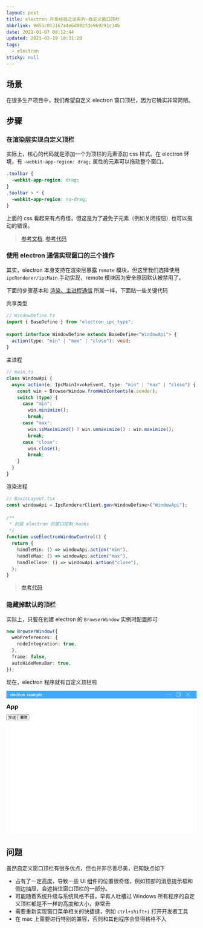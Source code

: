 ```yaml
---
layout: post
title: electron 开发经验之谈系列-自定义窗口顶栏
abbrlink: 9d55c013167a4e6d802fde969291c34b
date: 2021-01-07 08:12:44
updated: 2021-02-19 10:31:20
tags:
  - electron
sticky: null
---
```


## 场景

在很多生产项目中，我们希望自定义 electron 窗口顶栏，因为它确实非常简陋。

## 步骤

### 在渲染层实现自定义顶栏

实际上，核心的代码就是添加一个为顶栏的元素添加 css 样式。在 electron 环境，有 `-webkit-app-region: drag;` 属性的元素可以拖动整个窗口。

```css
.toolbar {
  -webkit-app-region: drag;
}
.toolbar > * {
  -webkit-app-region: no-drag;
}
```

上面的 css 看起来有点奇怪，但这是为了避免子元素（例如关闭按钮）也可以拖动的错误。

> [参考文档](https://www.electronjs.org/docs/api/browser-window#event-system-context-menu-windows), [参考代码](https://github.com/rxliuli/electron_example/blob/18a1a756e5c82e87ef1c8755a0be036b6765f04b/apps/renderer/src/components/router/component/BasicLayout.module.css#L13)

### 使用 electron 通信实现窗口的三个操作

其实，electron 本身支持在渲染层暴露 `remote` 模块，但这里我们选择使用 `ipcRenderer/ipcMain` 手动实现，remote 模块因为安全原因默认被禁用了。

下面的步骤基本和 [渲染、主进程通信](/p/6e778ce220e042a0902e7a85976e7e47) 所属一样，下面贴一些关键代码

共享类型

```ts
// WindowDefine.ts
import { BaseDefine } from "electron_ipc_type";

export interface WindowDefine extends BaseDefine<"WindowApi"> {
  action(type: "min" | "max" | "close"): void;
}
```

主进程

```ts
// main.ts
class WindowApi {
  async action(e: IpcMainInvokeEvent, type: "min" | "max" | "close") {
    const win = BrowserWindow.fromWebContents(e.sender);
    switch (type) {
      case "min":
        win.minimize();
        break;
      case "max":
        win.isMaximized() ? win.unmaximize() : win.maximize();
        break;
      case "close":
        win.close();
        break;
    }
  }
}
```

渲染进程

```ts
// BasicLayout.tsx
const windowApi = IpcRendererClient.gen<WindowDefine>("WindowApi");

/**
 * 封装 electron 的窗口控制 hooks
 */
function useElectronWindowControl() {
  return {
    handleMin: () => windowApi.action("min"),
    handleMax: () => windowApi.action("max"),
    handleClose: () => windowApi.action("close"),
  };
}
```

> [参考代码](https://github.com/rxliuli/electron_example/tree/3aea837b0c7661e030406a0c20d306694402a26f)

### 隐藏掉默认的顶栏

实际上，只要在创建 electron 的 `BrowserWindow` 实例时配置即可

```ts
new BrowserWindow({
  webPreferences: {
    nodeIntegration: true,
  },
  frame: false,
  autoHideMenuBar: true,
});
```

现在，electron 程序就有自定义顶栏啦

![1611134001681.png](../resource/14a1d8bbb1ca452092c384ca7cbec4c4.png)

## 问题

虽然自定义窗口顶栏有很多优点，但也并非尽善尽美，已知缺点如下

- 占有了一定高度，导致一些 UI 组件的位置很奇怪，例如顶部的消息提示框和侧边抽屉，会遮挡住窗口顶栏的一部分。
- 可能随着系统升级与系统风格不搭，早有人吐槽过 Windows 所有程序的自定义顶栏都是不一样的高度和大小，非常丑
- 需要重新实现窗口菜单相关的快捷键，例如 `ctrl+shift+i` 打开开发者工具
- 在 mac 上需要进行特别的兼容，否则和其他程序会显得格格不入
